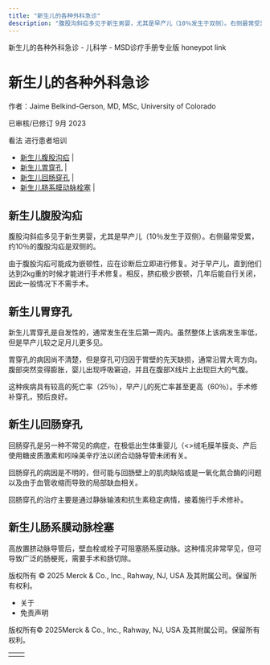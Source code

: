 ```yaml
---
title: "新生儿的各种外科急诊"
description: "腹股沟斜疝多见于新生男婴，尤其是早产儿（10％发生于双侧）。右侧最常受累，约10％的腹股沟疝是双侧的。"
---
```


﻿新生儿的各种外科急诊 \- 儿科学 \- MSD诊疗手册专业版 honeypot link

# 新生儿的各种外科急诊

作者：Jaime Belkind-Gerson, MD, MSc, University of Colorado

已审核/已修订 9月 2023

看法 进行患者培训

- [新生儿腹股沟疝](#新生儿腹股沟疝_v84072340_zh) \|
- [新生儿胃穿孔](#新生儿胃穿孔_v84072346_zh) \|
- [新生儿回肠穿孔](#新生儿回肠穿孔_v84072352_zh) \|
- [新生儿肠系膜动脉栓塞](#新生儿肠系膜动脉栓塞_v84072359_zh) \|

## 新生儿腹股沟疝

腹股沟斜疝多见于新生男婴，尤其是早产儿（10％发生于双侧）。右侧最常受累，约10％的腹股沟疝是双侧的。

由于腹股沟疝可能成为嵌顿性，应在诊断后立即进行修复。对于早产儿，直到他们达到2kg重的时候才能进行手术修复。相反，脐疝极少嵌顿，几年后能自行关闭，因此一般情况下不需手术。

## 新生儿胃穿孔

新生儿胃穿孔是自发性的，通常发生在生后第一周内。虽然整体上该病发生率低，但是早产儿较之足月儿更多见。

胃穿孔的病因尚不清楚，但是穿孔可归因于胃壁的先天缺损，通常沿胃大弯方向。腹部突然变得膨胀，婴儿出现呼吸窘迫，并且在腹部X线片上出现巨大的气腹。

这种疾病具有较高的死亡率（25％），早产儿的死亡率甚至更高（60％）。手术修补穿孔，预后良好。

## 新生儿回肠穿孔

回肠穿孔是另一种不常见的病症，在极低出生体重婴儿（<>绒毛膜羊膜炎、产后使用糖皮质激素和吲哚美辛疗法以闭合动脉导管未闭有关。

回肠穿孔的病因是不明的，但可能与回肠壁上的肌肉缺陷或是一氧化氮合酶的问题以及由于血管收缩而导致的局部缺血相关。

回肠穿孔的治疗主要是通过静脉输液和抗生素稳定病情，接着施行手术修补。

## 新生儿肠系膜动脉栓塞

高放置脐动脉导管后，壁血栓或栓子可阻塞肠系膜动脉。这种情况非常罕见，但可导致广泛的肠梗死，需要手术和肠切除。



版权所有 © 2025
Merck & Co., Inc., Rahway, NJ, USA 及其附属公司。保留所有权利。

- 关于
- 免责声明

版权所有© 2025Merck & Co., Inc., Rahway, NJ, USA 及其附属公司。保留所有权利。

|     |     |
| --- | --- |
|  |  |